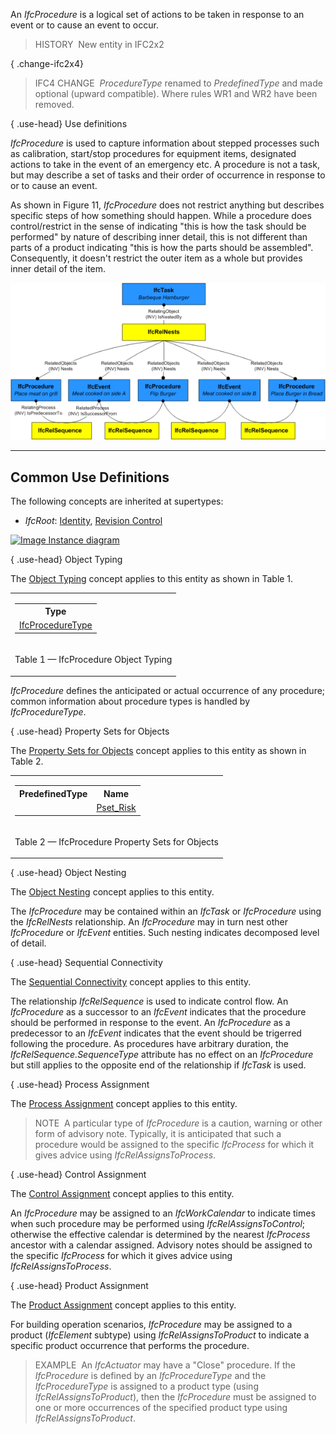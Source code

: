﻿An _IfcProcedure_ is a logical set of actions to be taken in response to an event or to cause an event to occur.

> HISTORY&nbsp; New entity in IFC2x2

{ .change-ifc2x4}
> IFC4 CHANGE&nbsp; _ProcedureType_ renamed to _PredefinedType_ and made optional (upward compatible). Where rules WR1 and WR2 have been removed.

{ .use-head}
Use definitions

_IfcProcedure_ is used to capture information about stepped processes such as calibration, start/stop procedures for equipment items, designated actions to take in the event of an emergency etc. A procedure is not a task, but may describe a set of tasks and their order of occurrence in response to or to cause an event.

As shown in Figure 11, _IfcProcedure_ does not restrict anything but describes specific steps of how something should happen. While a procedure does control/restrict in the sense of indicating "this is how the task should be performed" by nature of describing inner detail, this is not different than parts of a product indicating "this is how the parts should be assembled". Consequently, it doesn't restrict the outer item as a whole but provides inner detail of the item.

!["procedure example"](../../../../../../figures/ifcprocedure_example.png "Figure 1 &mdash; Procedure relationships")

___
## Common Use Definitions
The following concepts are inherited at supertypes:

* _IfcRoot_: [Identity](../../templates/identity.htm), [Revision Control](../../templates/revision-control.htm)

[![Image](../../../img/diagram.png)&nbsp;Instance diagram](../../../annex/annex-d/common-use-definitions/ifcprocedure.htm)

{ .use-head}
Object Typing

The [Object Typing](../../templates/object-typing.htm) concept applies to this entity as shown in Table 1.

<table>
<tr><td>
<table class="gridtable">
<tr><th><b>Type</b></th></tr>
<tr><td><a href="../../ifcprocessextension/lexical/ifcproceduretype.htm">IfcProcedureType</a></td></tr>
</table>
</td></tr>
<tr><td><p class="table">Table 1 &mdash; IfcProcedure Object Typing</p></td></tr></table>

_IfcProcedure_ defines the anticipated or actual occurrence of any procedure; common information about procedure types is handled by _IfcProcedureType_.

  
  
{ .use-head}
Property Sets for Objects

The [Property Sets for Objects](../../templates/property-sets-for-objects.htm) concept applies to this entity as shown in Table 2.

<table>
<tr><td>
<table class="gridtable">
<tr><th><b>PredefinedType</b></th><th><b>Name</b></th></tr>
<tr><td>&nbsp;</td><td><a href="../../psd/ifcsharedfacilitieselements/Pset_Risk.xml">Pset_Risk</a></td></tr>
</table>
</td></tr>
<tr><td><p class="table">Table 2 &mdash; IfcProcedure Property Sets for Objects</p></td></tr></table>

  
  
{ .use-head}
Object Nesting

The [Object Nesting](../../templates/object-nesting.htm) concept applies to this entity.

The _IfcProcedure_ may be contained within an _IfcTask_ or _IfcProcedure_ using the _IfcRelNests_ relationship. An _IfcProcedure_ may in turn nest other _IfcProcedure_ or _IfcEvent_ entities. Such nesting indicates decomposed level of detail.

  
  
{ .use-head}
Sequential Connectivity

The [Sequential Connectivity](../../templates/sequential-connectivity.htm) concept applies to this entity.

The relationship _IfcRelSequence_ is used to indicate control flow. An _IfcProcedure_ as a successor to an _IfcEvent_ indicates that the procedure should be performed in response to the event. An _IfcProcedure_ as a predecessor to an _IfcEvent_ indicates that the event should be trigerred following the procedure. As procedures have arbitrary duration, the _IfcRelSequence.SequenceType_ attribute has no effect on an _IfcProcedure_ but still applies to the opposite end of the relationship if _IfcTask_ is used.

  
  
{ .use-head}
Process Assignment

The [Process Assignment](../../templates/process-assignment.htm) concept applies to this entity.

> NOTE&nbsp; A particular type of _IfcProcedure_ is a caution, warning or other form of advisory note. Typically, it is anticipated that such a procedure would be assigned to the specific _IfcProcess_ for which it gives advice using _IfcRelAssignsToProcess_.

  
  
{ .use-head}
Control Assignment

The [Control Assignment](../../templates/control-assignment.htm) concept applies to this entity.

An _IfcProcedure_ may be assigned to an _IfcWorkCalendar_ to indicate times when such procedure may be performed using _IfcRelAssignsToControl_; otherwise the effective calendar is determined by the nearest _IfcProcess_ ancestor with a calendar assigned. Advisory notes should be assigned to the specific _IfcProcess_ for which it gives advice using _IfcRelAssignsToProcess_.

  
  
{ .use-head}
Product Assignment

The [Product Assignment](../../templates/product-assignment.htm) concept applies to this entity.

For building operation scenarios, _IfcProcedure_ may be assigned to a product (_IfcElement_ subtype) using _IfcRelAssignsToProduct_ to indicate a specific product occurrence that performs the procedure.

> EXAMPLE&nbsp; An _IfcActuator_ may have a "Close" procedure. If the _IfcProcedure_ is defined by an _IfcProcedureType_ and the _IfcProcedureType_ is assigned to a product type (using _IfcRelAssignsToProduct_), then the _IfcProcedure_ must be assigned to one or more occurrences of the specified product type using _IfcRelAssignsToProduct_.
